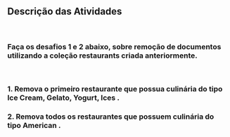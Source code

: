 ## Descrição das Atividades
<br>

### Faça os desafios 1 e 2 abaixo, sobre remoção de documentos utilizando a coleção restaurants criada anteriormente.
<br>

### 1. Remova o primeiro restaurante que possua culinária do tipo Ice Cream, Gelato, Yogurt, Ices .
### 2. Remova todos os restaurantes que possuem culinária do tipo American .
